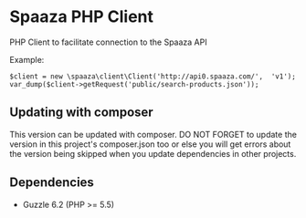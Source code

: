 # Spaaza PHP Client #

PHP Client to facilitate connection to the Spaaza API

Example:

    $client = new \spaaza\client\Client('http://api0.spaaza.com/',  'v1');
    var_dump($client->getRequest('public/search-products.json'));

## Updating with composer ##

This version can be updated with composer. DO NOT FORGET to update the version in this project's composer.json too
or else you will get errors about the version being skipped when you update dependencies in other projects.

## Dependencies ##

* Guzzle 6.2 (PHP >= 5.5)
